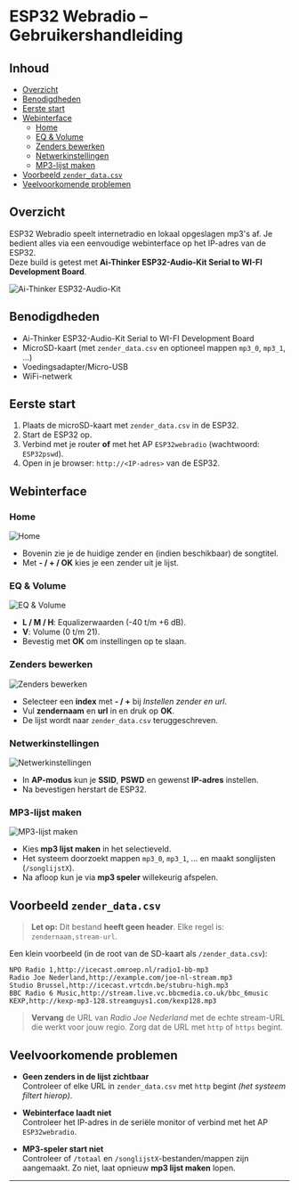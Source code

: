 # ESP32 Webradio – Gebruikershandleiding

## Inhoud
- [Overzicht](#overzicht)
- [Benodigdheden](#benodigdheden)
- [Eerste start](#eerste-start)
- [Webinterface](#webinterface)
  - [Home](#home)
  - [EQ & Volume](#eq--volume)
  - [Zenders bewerken](#zenders-bewerken)
  - [Netwerkinstellingen](#netwerkinstellingen)
  - [MP3-lijst maken](#mp3-lijst-maken)
- [Voorbeeld `zender_data.csv`](#voorbeeld-zender_datacsv)
- [Veelvoorkomende problemen](#veelvoorkomende-problemen)

## Overzicht
ESP32 Webradio speelt internetradio en lokaal opgeslagen mp3's af. Je bedient alles via een eenvoudige webinterface op het IP-adres van de ESP32.  
Deze build is getest met **Ai-Thinker ESP32-Audio-Kit Serial to WI-FI Development Board**.

![Ai-Thinker ESP32-Audio-Kit](img/Ai-Thinker-ESP32-Audio-Kit.png)

## Benodigdheden
- Ai-Thinker ESP32-Audio-Kit Serial to WI-FI Development Board
- MicroSD-kaart (met `zender_data.csv` en optioneel mappen `mp3_0`, `mp3_1`, …)
- Voedingsadapter/Micro-USB
- WiFi-netwerk

## Eerste start
1. Plaats de microSD-kaart met `zender_data.csv` in de ESP32.
2. Start de ESP32 op.
3. Verbind met je router **of** met het AP `ESP32webradio` (wachtwoord: `ESP32pswd`).  
4. Open in je browser: `http://<IP-adres>` van de ESP32.

## Webinterface

### Home
![Home](img/01-home.png)

- Bovenin zie je de huidige zender en (indien beschikbaar) de songtitel.
- Met **- / + / OK** kies je een zender uit je lijst.

### EQ & Volume
![EQ & Volume](img/02-eq-volume.png)

- **L / M / H**: Equalizerwaarden (-40 t/m +6 dB).
- **V**: Volume (0 t/m 21).
- Bevestig met **OK** om instellingen op te slaan.

### Zenders bewerken
![Zenders bewerken](img/03-edit-stations.png)

- Selecteer een **index** met **- / +** bij *Instellen zender en url*.
- Vul **zendernaam** en **url** in en druk op **OK**.
- De lijst wordt naar `zender_data.csv` teruggeschreven.

### Netwerkinstellingen
![Netwerkinstellingen](img/04-network.png)

- In **AP-modus** kun je **SSID**, **PSWD** en gewenst **IP-adres** instellen.
- Na bevestigen herstart de ESP32.

### MP3-lijst maken
![MP3-lijst maken](img/05-mp3-builder.png)

- Kies **mp3 lijst maken** in het selectieveld.
- Het systeem doorzoekt mappen `mp3_0`, `mp3_1`, … en maakt songlijsten (`/songlijstX`).
- Na afloop kun je via **mp3 speler** willekeurig afspelen.

## Voorbeeld `zender_data.csv`

> **Let op:** Dit bestand **heeft geen header**. Elke regel is:  
> `zendernaam,stream-url`.

Een klein voorbeeld (in de root van de SD-kaart als `/zender_data.csv`):

```
NPO Radio 1,http://icecast.omroep.nl/radio1-bb-mp3
Radio Joe Nederland,http://example.com/joe-nl-stream.mp3
Studio Brussel,http://icecast.vrtcdn.be/stubru-high.mp3
BBC Radio 6 Music,http://stream.live.vc.bbcmedia.co.uk/bbc_6music
KEXP,http://kexp-mp3-128.streamguys1.com/kexp128.mp3
```

> **Vervang** de URL van *Radio Joe Nederland* met de echte stream-URL die werkt voor jouw regio. Zorg dat de URL met `http` of `https` begint.

## Veelvoorkomende problemen

- **Geen zenders in de lijst zichtbaar**  
  Controleer of elke URL in `zender_data.csv` met `http` begint _(het systeem filtert hierop)_.

- **Webinterface laadt niet**  
  Controleer het IP-adres in de seriële monitor of verbind met het AP `ESP32webradio`.

- **MP3-speler start niet**  
  Controleer of `/totaal` en `/songlijstX`-bestanden/mappen zijn aangemaakt. Zo niet, laat opnieuw **mp3 lijst maken** lopen.

---
